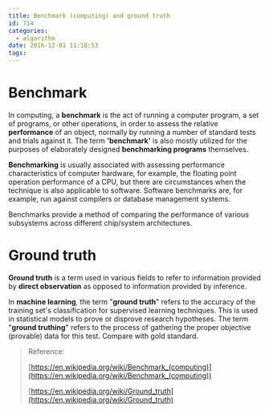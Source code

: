 ```yaml
---
title: Benchmark (computing) and ground truth
id: 714
categories:
  - algorithm
date: 2016-12-01 11:18:53
tags:
---
```


# Benchmark

In computing, a **benchmark** is the act of running a computer program, a set of programs, or other operations, in order to assess the relative **performance** of an object, normally by running a number of standard tests and trials against it. The term **'benchmark'** is also mostly utilized for the purposes of elaborately designed **benchmarking programs** themselves.

**Benchmarking** is usually associated with assessing performance characteristics of computer hardware, for example, the floating point operation performance of a CPU, but there are circumstances when the technique is also applicable to software. Software benchmarks are, for example, run against compilers or database management systems.

Benchmarks provide a method of comparing the performance of various subsystems across different chip/system architectures.

# Ground truth

**Ground truth** is a term used in various fields to refer to information provided by **direct observation** as opposed to information provided by inference.

In **machine learning**, the term "**ground truth**" refers to the accuracy of the training set's classification for supervised learning techniques. This is used in statistical models to prove or disprove research hypotheses. The term "**ground truthing**" refers to the process of gathering the proper objective (provable) data for this test. Compare with gold standard.

> Reference:
> 
> [https://en.wikipedia.org/wiki/Benchmark_(computing)](https://en.wikipedia.org/wiki/Benchmark_(computing))
> 
> [https://en.wikipedia.org/wiki/Ground_truth](https://en.wikipedia.org/wiki/Ground_truth)